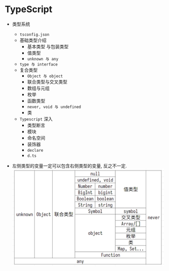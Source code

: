 # TypeScript
- 类型系统
  - `tsconfig.json`
  - 基础类型介绍
    - 基本类型 与包装类型
    - 值类型
    - `unknown 与 any`
  - `type 与 interface`
  - 复合类型
    - `Object 与 object`
    - 联合类型与交叉类型
    - 数组与元组
    - 枚举
    - 函数类型
    - `never, void 与 undefined`
    - 类
  - `Typescript` 深入
    - 类型断言
    - 模块
    - 命名空间
    - 装饰器
    - `declare`
    - `d.ts`

- 左侧类型的变量一定可以包含右侧类型的变量, 反之不一定.
![Alt text](image-2.png)